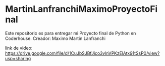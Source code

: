 # MartinLanfranchiMaximoProyectoFinal
Este repositorio es para entregar mi Proyecto final de Python en Coderhouse.
Creador: Maximo Martin Lanfranchi


link de video: https://drive.google.com/file/d/1CuJbSJBfJico3vlnVPKzElAtx91tSsP0/view?usp=sharing

